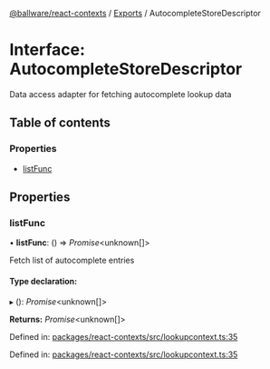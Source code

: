[@ballware/react-contexts](../README.md) / [Exports](../modules.md) / AutocompleteStoreDescriptor

# Interface: AutocompleteStoreDescriptor

Data access adapter for fetching autocomplete lookup data

## Table of contents

### Properties

- [listFunc](autocompletestoredescriptor.md#listfunc)

## Properties

### listFunc

• **listFunc**: () => *Promise*<unknown[]\>

Fetch list of autocomplete entries

#### Type declaration:

▸ (): *Promise*<unknown[]\>

**Returns:** *Promise*<unknown[]\>

Defined in: [packages/react-contexts/src/lookupcontext.ts:35](https://github.com/ballware/ballware-client/blob/13e0b60/packages/react-contexts/src/lookupcontext.ts#L35)

Defined in: [packages/react-contexts/src/lookupcontext.ts:35](https://github.com/ballware/ballware-client/blob/13e0b60/packages/react-contexts/src/lookupcontext.ts#L35)
